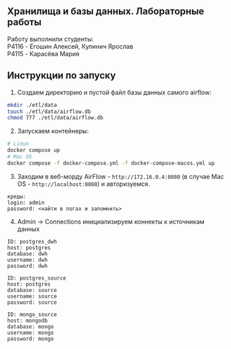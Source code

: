 ## Хранилища и базы данных. Лабораторные работы

Работу выполнили студенты:  
P4116 - Егошин Алексей, Кулинич Ярослав  
P4115 - Карасёва Мария  

## Инструкции по запуску

1. Создаем директорию и пустой файл базы данных самого airflow:
```bash
mkdir ./etl/data
touch ./etl/data/airflow.db
chmod 777 ./etl/data/airflow.db
```
2. Запускаем контейнеры:
```bash
# Linux
docker compose up
# Mac OS
docker compose -f docker-compose.yml -f docker-compose-macos.yml up
```
3. Заходим в веб-морду AirFlow - `http://172.16.0.4:8080` (в случае Mac OS - `http://localhost:8080`) и авторизуемся.
```text
креды:
login: admin
password: <найти в логах и запомнить>
```
4. Admin -> Connections инициализируем коннекты к источникам данных
```text
ID: postgres_dwh
host: postgres
database: dwh
username: dwh
password: dwh
```
```text
ID: postgres_source
host: postgres
database: source
username: source
password: source
```
```text
ID: mongo_source
host: mongodb
database: mongo
username: mongo
password: mongo
```